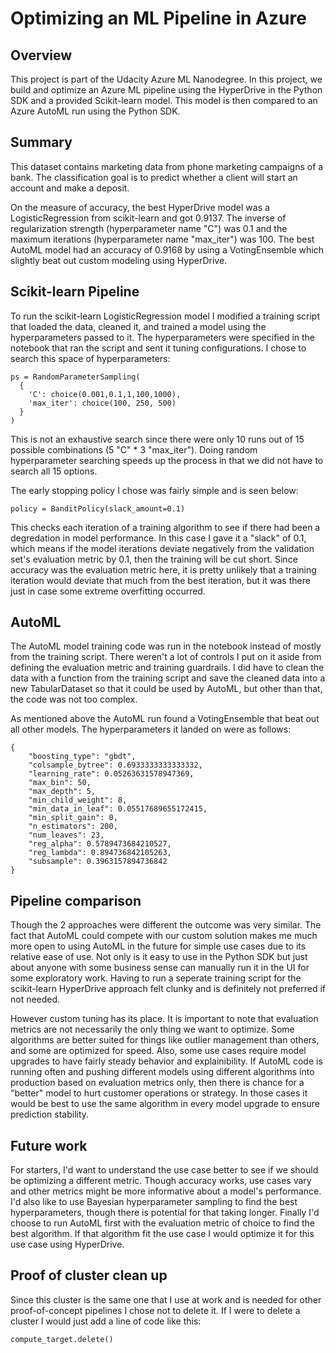 # Optimizing an ML Pipeline in Azure

## Overview
This project is part of the Udacity Azure ML Nanodegree.
In this project, we build and optimize an Azure ML pipeline using the HyperDrive in the Python SDK and a provided Scikit-learn model.
This model is then compared to an Azure AutoML run using the Python SDK.

## Summary
This dataset contains marketing data from phone marketing campaigns of a bank. The classification goal is to predict whether a client will start an account and make a deposit.

On the measure of accuracy, the best HyperDrive model was a LogisticRegression from scikit-learn and got 0.9137. The inverse of regularization strength (hyperparameter name "C") was 0.1 and the maximum iterations (hyperparameter name "max_iter") was 100. The best AutoML model had an accuracy of 0.9168 by using a VotingEnsemble which slightly beat out custom modeling using HyperDrive.

## Scikit-learn Pipeline
To run the scikit-learn LogisticRegression model I modified a training script that loaded the data, cleaned it, and trained a model using the hyperparameters passed to it. The hyperparameters were specified in the notebook that ran the script and sent it tuning configurations. I chose to search this space of hyperparameters:

    ps = RandomParameterSampling(
      {
        'C': choice(0.001,0.1,1,100,1000),
        'max_iter': choice(100, 250, 500)
      }
    )

This is not an exhaustive search since there were only 10 runs out of 15 possible combinations (5 "C" * 3 "max_iter"). Doing random hyperparameter searching speeds up the process in that we did not have to search all 15 options. 

The early stopping policy I chose was fairly simple and is seen below:

    policy = BanditPolicy(slack_amount=0.1)
    
This checks each iteration of a training algorithm to see if there had been a degredation in model performance. In this case I gave it a "slack" of 0.1, which means if the model iterations deviate negatively from the validation set's evaluation metric by 0.1, then the training will be cut short. Since accuracy was the evaluation metric here, it is pretty unlikely that a training iteration would deviate that much from the best iteration, but it was there just in case some extreme overfitting occurred.

## AutoML
The AutoML model training code was run in the notebook instead of mostly from the training script. There weren't a lot of controls I put on it aside from defining the evaluation metric and training guardrails. I did have to clean the data with a function from the training script and save the cleaned data into a new TabularDataset so that it could be used by AutoML, but other than that, the code was not too complex.

As mentioned above the AutoML run found a VotingEnsemble that beat out all other models. The hyperparameters it landed on were as follows:
    
    {
        "boosting_type": "gbdt",
        "colsample_bytree": 0.6933333333333332,
        "learning_rate": 0.05263631578947369,
        "max_bin": 50,
        "max_depth": 5,
        "min_child_weight": 8,
        "min_data_in_leaf": 0.05517689655172415,
        "min_split_gain": 0,
        "n_estimators": 200,
        "num_leaves": 23,
        "reg_alpha": 0.5789473684210527,
        "reg_lambda": 0.894736842105263,
        "subsample": 0.3963157894736842
    }

## Pipeline comparison
Though the 2 approaches were different the outcome was very similar. The fact that AutoML could compete with our custom solution makes me much more open to using AutoML in the future for simple use cases due to its relative ease of use. Not only is it easy to use in the Python SDK but just about anyone with some business sense can manually run it in the UI for some exploratory work. Having to run a seperate training script for the scikit-learn HyperDrive approach felt clunky and is definitely not preferred if not needed.

However custom tuning has its place. It is important to note that evaluation metrics are not necessarily the only thing we want to optimize. Some algorithms are better suited for things like outlier management than others, and some are optimized for speed. Also, some use cases require model upgrades to have fairly steady behavior and explainibility. If AutoML code is running often and pushing different models using different algorithms into production based on evaluation metrics only, then there is chance for a "better" model to hurt customer operations or strategy. In those cases it would be best to use the same algorithm in every model upgrade to ensure prediction stability.

## Future work
For starters, I'd want to understand the use case better to see if we should be optimizing a different metric. Though accuracy works, use cases vary and other metrics might be more informative about a model's performance. I'd also like to use Bayesian hyperparameter sampling to find the best hyperparameters, though there is potential for that taking longer. Finally I'd choose to run AutoML first with the evaluation metric of choice to find the best algorithm. If that algorithm fit the use case I would optimize it for this use case using HyperDrive. 

## Proof of cluster clean up
Since this cluster is the same one that I use at work and is needed for other proof-of-concept pipelines I chose not to delete it. If I were to delete a cluster I would just add a line of code like this:

    compute_target.delete()


